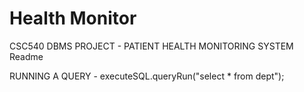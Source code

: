 # Health Monitor
CSC540 DBMS PROJECT - PATIENT HEALTH MONITORING SYSTEM
Readme

RUNNING A QUERY - executeSQL.queryRun("select * from dept");
